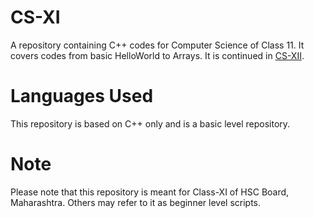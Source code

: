 # CS-XI
A repository containing C++ codes for Computer Science of Class 11. It covers codes from basic HelloWorld to Arrays. It is continued in [CS-XII](https://github.com/adiiityaaa/CS-XII).

# Languages Used
This repository is based on C++ only and is a basic level repository.

# Note
Please note that this repository is meant for Class-XI of HSC Board, Maharashtra. Others may refer to it as beginner level scripts.
